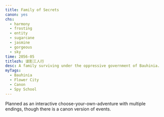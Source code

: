 ```yaml
---
title: Family of Secrets
canon: yes
chs:
  - harmony
  - frosting
  - entity
  - sugarcane
  - jasmine
  - gorgeous
  - sky
time: 2056-05
titlezh: 谍影三人行
desc: A family surviving under the oppressive government of Bauhinia.
myTags:
  - Bauhinia
  - Flower City
  - Canon
  - Spy School
---
```


Planned as an interactive choose-your-own-adventure with multiple endings, though there is a canon version of events.
